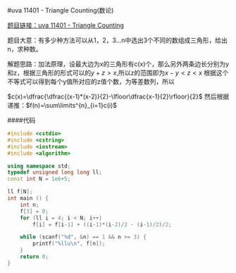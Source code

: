 #uva 11401 - Triangle Counting(数论)


[题目链接：uva 11401 - Triangle Counting](http://uva.onlinejudge.org/index.php?option=com_onlinejudge&Itemid=8&category=469&page=show_problem&problem=2396)

题目大意：有多少种方法可以从1，2，3...n中选出3个不同的数组成三角形，给出n，求种数。

解题思路：加法原理，设最大边为x的三角形有c(x)个，那么另外两条边长分别为y和z，根据三角形的形式可以的$y+z>x$,所以z的范围即为$x-y<z<x$
                根据这个不等式可以得到每个y值所对应的z值个数，为等差数列，所以
                
$c(x)=\dfrac{\dfrac{(x-1)*(x-2)}{2}-\lfloor\dfrac{x-1}{2}\rfloor}{2}$
然后根据递推：$f(n)=\sum\limits^{n}_{i=1}c(i)$  


####代码

``` c++
#include <cstdio>
#include <cstring>
#include <iostream>
#include <algorithm>

using namespace std;
typedef unsigned long long ll;
const int N = 1e6+5;

ll f[N];
int main () {
	int n;
	f[3] = 0;
	for (ll i = 4; i < N; i++)
		f[i] = f[i-1] + ((i-1)*(i-2)/2 - (i-1)/2)/2;

	while (scanf("%d", &n) == 1 && n >= 3) {
		printf("%llu\n", f[n]);
	}
	return 0;
}


```
            
